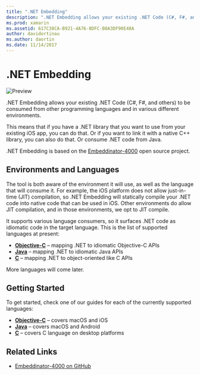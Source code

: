 ```yaml
---
title: ".NET Embedding"
description: ".NET Embedding allows your existing .NET Code (C#, F#, and others) to be consumed by code written in other programming languages."
ms.prod: xamarin
ms.assetid: 617C38CA-B921-4A76-8DFC-B0A3DF90E48A
author: davidortinau
ms.author: daortin
ms.date: 11/14/2017
---
```


# .NET Embedding

![Preview](~/media/shared/preview.png)

.NET Embedding allows your existing .NET Code (C#,
F#, and others) to be consumed from other programming languages and in
various different environments.

This means that if you have a .NET library that you want to use from
your existing iOS app, you can do that.   Or if you want to link it
with a native C++ library, you can also do that.   Or consume .NET
code from Java.

.NET Embedding is based on the [Embeddinator-4000](https://github.com/mono/Embeddinator-4000)
open source project.

## Environments and Languages

The tool is both aware of the environment it will use, as well as the
language that will consume it.   For example, the iOS platform does
not allow just-in-time (JIT) compilation, so .NET Embedding will
statically compile your .NET code into native code that can be used in
iOS.  Other environments do allow JIT compilation, and in those
environments, we opt to JIT compile.

It supports various language consumers, so it surfaces .NET code as
idiomatic code in the target language.   This is the list of supported
languages at present:

- [**Objective-C**](objective-c/index.md) – mapping .NET to idiomatic Objective-C APIs
- [**Java**](android/index.md) – mapping .NET to idiomatic Java APIs
- [**C**](get-started/c.md) – mapping .NET to object-oriented like C APIs

More languages will come later.

## Getting Started

To get started, check one of our guides for each of the currently
supported languages:

- [**Objective-C**](get-started/objective-c/index.md) – covers macOS and iOS
- [**Java**](get-started/java/index.md) – covers macOS and Android
- [**C**](get-started/c.md) – covers C language on desktop platforms

## Related Links

- [Embeddinator-4000 on GitHub](https://github.com/mono/Embeddinator-4000)
